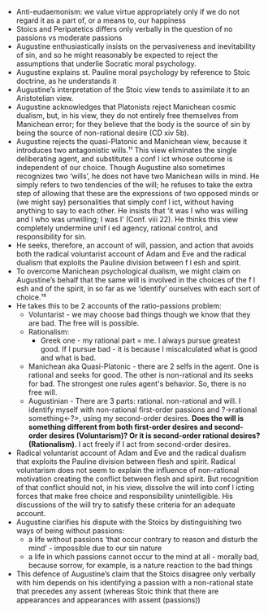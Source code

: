 - Anti-eudaemonism: we value virtue appropriately only if we do not regard it as a part of, or a means to, our happiness
- Stoics and Peripatetics differs only verbally in the question of no passions vs moderate passions
- Augustine enthusiastically insists on the pervasiveness and inevitability of sin, and so he might reasonably be expected to reject the assumptions that underlie Socratic moral psychology.
- Augustine explains st. Pauline moral psychology by reference to Stoic doctrine, as he understands it
- Augustine’s interpretation of the Stoic view tends to assimilate it to an Aristotelian view.
- Augustine acknowledges that Platonists reject Manichean cosmic dualism, but, in his view, they do not entirely free themselves from Manichean error; for they believe that the body is the source of sin by being the source of non-rational desire (CD xiv 5b).
- Augustine rejects the quasi-Platonic and Manichean view, because it introduces two antagonistic wills.¹¹ This view eliminates the single deliberating agent, and substitutes a conf l ict whose outcome is independent of our choice. Though Augustine also sometimes recognizes two ‘wills’, he does not have two Manichean wills in mind. He simply refers to two tendencies of the will; he refuses to take the extra step of allowing that these are the expressions of two opposed minds or (we might say) personalities that simply conf l ict, without having anything to say to each other. He insists that ‘it was I who was willing and I who was unwilling; I was I’ (Conf. viii 22). He thinks this view completely undermine unif i ed agency, rational control, and responsibility for sin.
- He seeks, therefore, an account of will, passion, and action that avoids both the radical voluntarist account of Adam and Eve and the radical dualism that exploits the Pauline division between f l esh and spirit.
- To overcome Manichean psychological dualism, we might claim on Augustine’s behalf that the same will is involved in the choices of the f l esh and of the spirit, in so far as we ‘identify’ ourselves with each sort of choice.¹⁵
- He takes this to be 2 accounts of the ratio-passions problem:
    - Voluntarist - we may choose bad things though we know that they are bad. The free will is possible.
    - Rationalism:
        - Greek one - my rational part = me. I always pursue greatest good. If I pursue bad - it is because I miscalculated what is good and what is bad.
    - Manichean aka Quasi-Platonic - there are 2 selfs in the agent. One is rational and seeks for good. The other is non-rational and its seeks for bad. The strongest one rules agent's behavior. So, there is no free will.
    - Augustinian - There are 3 parts: rational. non-rational and will. I identify myself with non-rational first-order passions and ?->rational something<-?>, using my second-order desires. **Does the will is something different from both first-order desires and second-order desires (Voluntarism)? Or it is second-order rational desires? (Rationalism)**. I act freely if I act from second-order desires.
- Radical voluntarist account of Adam and Eve and the radical dualism that exploits the Pauline division between flesh and spirit. Radical voluntarism does not seem to explain the influence of non-rational motivation creating the conflict between flesh and spirit. But recognition of that conflict should not, in his view, dissolve the will into conf l icting forces that make free choice and responsibility unintelligible. His discussions of the will try to satisfy these criteria for an adequate account.
- Augustine clarifies his dispute with the Stoics by distinguishing two ways of being without passions:
    - a life without passions ‘that occur contrary to reason and disturb the mind’ - impossible due to our sin nature
    - a life in which passions cannot occur to the mind at all - morally bad, because sorrow, for example, is a nature reaction to the bad things
- This defence of Augustine’s claim that the Stoics disagree only verbally with him depends on his identifying a passion with a non-rational state that precedes any assent (whereas Stoic think that there are appearances and appearances with assent (passions))